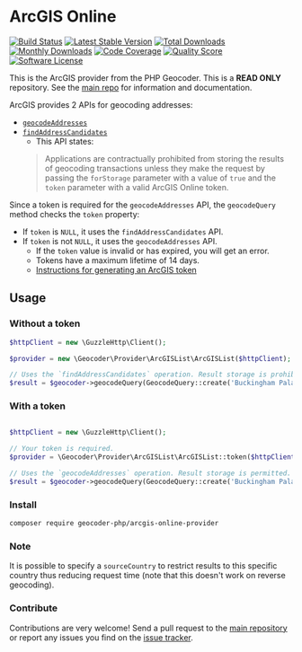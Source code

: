# ArcGIS Online

[![Build Status](https://travis-ci.org/geocoder-php/arcgis-online-provider.svg?branch=master)](http://travis-ci.org/geocoder-php/arcgis-online-provider)
[![Latest Stable Version](https://poser.pugx.org/geocoder-php/arcgis-online-provider/v/stable)](https://packagist.org/packages/geocoder-php/arcgis-online-provider)
[![Total Downloads](https://poser.pugx.org/geocoder-php/arcgis-online-provider/downloads)](https://packagist.org/packages/geocoder-php/arcgis-online-provider)
[![Monthly Downloads](https://poser.pugx.org/geocoder-php/arcgis-online-provider/d/monthly.png)](https://packagist.org/packages/geocoder-php/arcgis-online-provider)
[![Code Coverage](https://img.shields.io/scrutinizer/coverage/g/geocoder-php/arcgis-online-provider.svg?style=flat-square)](https://scrutinizer-ci.com/g/geocoder-php/arcgis-online-provider)
[![Quality Score](https://img.shields.io/scrutinizer/g/geocoder-php/arcgis-online-provider.svg?style=flat-square)](https://scrutinizer-ci.com/g/geocoder-php/arcgis-online-provider)
[![Software License](https://img.shields.io/badge/license-MIT-brightgreen.svg?style=flat-square)](LICENSE)

This is the ArcGIS provider from the PHP Geocoder. This is a **READ ONLY** repository. See the
[main repo](https://github.com/geocoder-php/Geocoder) for information and documentation.

ArcGIS provides 2 APIs for geocoding addresses:
* [`geocodeAddresses`](https://developers.arcgis.com/rest/geocode/api-reference/geocoding-geocode-addresses.htm)
* [`findAddressCandidates`](https://developers.arcgis.com/rest/geocode/api-reference/geocoding-find-address-candidates.htm)
    * This API states:
    > Applications are contractually prohibited from storing the results of
    geocoding transactions unless they make the request by passing the
    `forStorage` parameter with a value of `true` and the `token` parameter with
    a valid ArcGIS Online token.

Since a token is required for the `geocodeAddresses` API, the
`geocodeQuery` method checks the `token` property:
* If `token` is `NULL`, it uses the `findAddressCandidates` API.
* If `token` is not `NULL`, it uses the `geocodeAddresses` API.
    * If the `token` value is invalid or has expired, you will get an error.
    * Tokens have a maximum lifetime of 14 days.
    * [Instructions for generating an ArcGIS token](https://developers.arcgis.com/rest/geocode/api-reference/geocoding-authenticate-a-request.htm#GUID-F2BECC7B-5042-4D89-87FC-4CE31012E66D)

## Usage

### Without a token

```php
$httpClient = new \GuzzleHttp\Client();

$provider = new \Geocoder\Provider\ArcGISList\ArcGISList($httpClient);

// Uses the `findAddressCandidates` operation. Result storage is prohibited.
$result = $geocoder->geocodeQuery(GeocodeQuery::create('Buckingham Palace, London'));
```

### With a token

```php

$httpClient = new \GuzzleHttp\Client();

// Your token is required.
$provider = \Geocoder\Provider\ArcGISList\ArcGISList::token($httpClient, 'your-token');

// Uses the `geocodeAddresses` operation. Result storage is permitted.
$result = $geocoder->geocodeQuery(GeocodeQuery::create('Buckingham Palace, London'));
```

### Install

```bash
composer require geocoder-php/arcgis-online-provider
```

### Note

It is possible to specify a `sourceCountry` to restrict results to this specific
country thus reducing request time (note that this doesn't work on reverse
geocoding).


### Contribute

Contributions are very welcome! Send a pull request to the [main repository](https://github.com/geocoder-php/Geocoder) or
report any issues you find on the [issue tracker](https://github.com/geocoder-php/Geocoder/issues).
